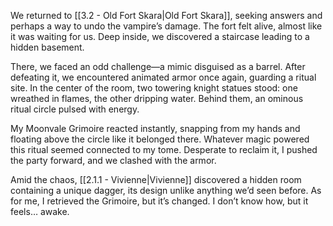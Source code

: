 We returned to [[3.2 - Old Fort Skara|Old Fort Skara]], seeking answers and perhaps a way to undo the vampire’s damage. The fort felt alive, almost like it was waiting for us. Deep inside, we discovered a staircase leading to a hidden basement.

There, we faced an odd challenge—a mimic disguised as a barrel. After defeating it, we encountered animated armor once again, guarding a ritual site. In the center of the room, two towering knight statues stood: one wreathed in flames, the other dripping water. Behind them, an ominous ritual circle pulsed with energy.

My Moonvale Grimoire reacted instantly, snapping from my hands and floating above the circle like it belonged there. Whatever magic powered this ritual seemed connected to my tome. Desperate to reclaim it, I pushed the party forward, and we clashed with the armor.

Amid the chaos, [[2.1.1 - Vivienne|Vivienne]] discovered a hidden room containing a unique dagger, its design unlike anything we’d seen before. As for me, I retrieved the Grimoire, but it’s changed. I don’t know how, but it feels… awake.